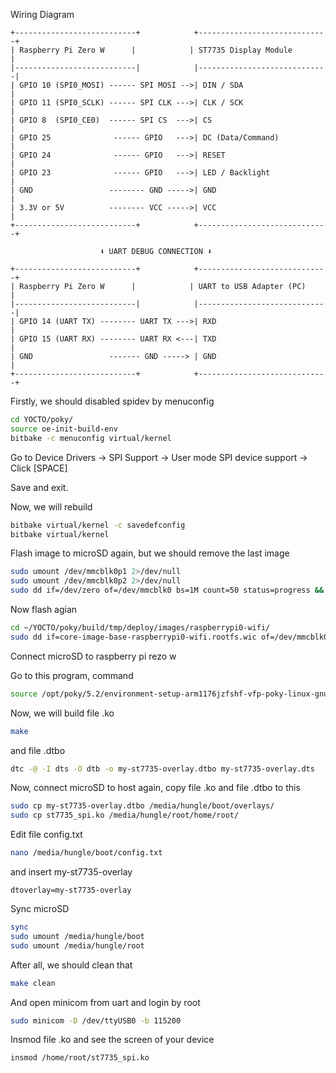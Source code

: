 Wiring Diagram
```text
+---------------------------+            +-----------------------------+
| Raspberry Pi Zero W      |            | ST7735 Display Module       |
|---------------------------|            |-----------------------------|
| GPIO 10 (SPI0_MOSI) ------ SPI MOSI -->| DIN / SDA                   |
| GPIO 11 (SPI0_SCLK) ------ SPI CLK --->| CLK / SCK                   |
| GPIO 8  (SPI0_CE0)  ------ SPI CS  --->| CS                          |
| GPIO 25              ------ GPIO   --->| DC (Data/Command)           |
| GPIO 24              ------ GPIO   --->| RESET                       |
| GPIO 23              ------ GPIO   --->| LED / Backlight             |
| GND                 -------- GND ----->| GND                         |
| 3.3V or 5V          -------- VCC ----->| VCC                         |
+---------------------------+            +-----------------------------+

                    ⬇️ UART DEBUG CONNECTION ⬇️

+---------------------------+            +-----------------------------+
| Raspberry Pi Zero W      |            | UART to USB Adapter (PC)    |
|---------------------------|            |-----------------------------|
| GPIO 14 (UART TX) -------- UART TX --->| RXD                         |
| GPIO 15 (UART RX) -------- UART RX <---| TXD                         |
| GND                 ------- GND -----> | GND                         |
+---------------------------+            +-----------------------------+
```


Firstly, we should disabled spidev by menuconfig
```bash
cd YOCTO/poky/
source oe-init-build-env
bitbake -c menuconfig virtual/kernel
```
Go to Device Drivers -> SPI Support -> User mode SPI device support -> Click [SPACE]

Save and exit.

Now, we will rebuild
```bash
bitbake virtual/kernel -c savedefconfig
bitbake virtual/kernel
```

Flash image to microSD again, but we should remove the last image
```bash
sudo umount /dev/mmcblk0p1 2>/dev/null
sudo umount /dev/mmcblk0p2 2>/dev/null
sudo dd if=/dev/zero of=/dev/mmcblk0 bs=1M count=50 status=progress && sync
```
Now flash agian
```bash
cd ~/YOCTO/poky/build/tmp/deploy/images/raspberrypi0-wifi/
sudo dd if=core-image-base-raspberrypi0-wifi.rootfs.wic of=/dev/mmcblk0 bs=4M status=progress && sync
```
Connect microSD to raspberry pi rezo w

Go to this program, command
```bash
source /opt/poky/5.2/environment-setup-arm1176jzfshf-vfp-poky-linux-gnueabi
```
Now, we will build file .ko 
```bash
make
```
and file .dtbo
```bash
dtc -@ -I dts -O dtb -o my-st7735-overlay.dtbo my-st7735-overlay.dts
```
Now, connect microSD to host again, copy file .ko and file .dtbo to this
```bash
sudo cp my-st7735-overlay.dtbo /media/hungle/boot/overlays/
sudo cp st7735_spi.ko /media/hungle/root/home/root/
```
Edit file config.txt 
```bash
nano /media/hungle/boot/config.txt
```
and insert my-st7735-overlay
```text
dtoverlay=my-st7735-overlay
```
Sync microSD
```bash
sync
sudo umount /media/hungle/boot
sudo umount /media/hungle/root
```
After all, we should clean that
```bash
make clean
```

And open minicom from uart and login by root
```bash
sudo minicom -D /dev/ttyUSB0 -b 115200
```
Insmod file .ko and see the screen of your device
```bash
insmod /home/root/st7735_spi.ko
```